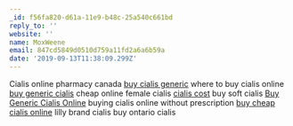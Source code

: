 ```yaml
---
_id: f56fa820-d61a-11e9-b48c-25a540c661bd
reply_to: ''
website: ''
name: MoxWeene
email: 847cd5849d0510d759a11fd2a6a6b59a
date: '2019-09-13T11:38:09.299Z'
---
```

Cialis online pharmacy canada <a href="http://communitygrowingsolutions.co.uk/#">buy cialis generic</a> where to buy cialis online <a href="http://drivesentinel.co.uk/#">buy generic cialis</a> cheap online female cialis <a href="http://forgearts.com/#">cialis cost</a> buy soft cialis <a href="http://chorrera.com/#">Buy Generic Cialis Online</a> buying cialis online without prescription <a href="http://kartinglafontsanta.com/#">buy cheap cialis online</a> lilly brand cialis buy ontario cialis

